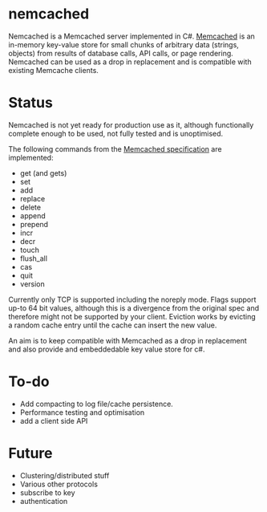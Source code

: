 nemcached
=========

Nemcached is a Memcached server implemented in C#. 
[Memcached](http://memcached.org/) is an in-memory key-value store for small chunks of arbitrary data (strings, objects) from results of database calls, API calls, or page rendering.
Nemcached can be used as a drop in replacement and is compatible with existing Memcache clients.

Status
======

Nemcached is not yet ready for production use as it, although functionally complete enough to be used, 
not fully tested and is unoptimised.

The following commands from the [Memcached specification](https://raw.github.com/memcached/memcached/master/doc/protocol.txt) are implemented:
* get (and gets)
* set 
* add
* replace
* delete
* append
* prepend
* incr
* decr
* touch
* flush_all
* cas
* quit
* version

Currently only TCP is supported including the noreply mode. 
Flags support up-to 64 bit values, although this is a divergence from the original spec and therefore might not be supported by your client.
Eviction works by evicting a random cache entry until the cache can insert the new value.

An aim is to keep compatible with Memcached as a drop in replacement and also provide and embeddedable key value store for c#.


To-do
=====
* Add compacting to log file/cache persistence.
* Performance testing and optimisation
* add a client side API

Future
======
* Clustering/distributed stuff
* Various other protocols
* subscribe to key
* authentication


